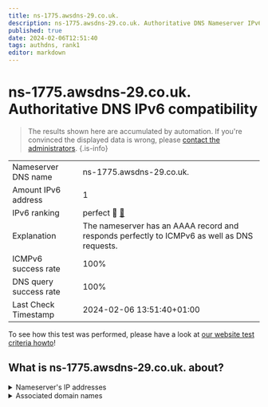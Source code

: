 ```yaml
---
title: ns-1775.awsdns-29.co.uk.
description: ns-1775.awsdns-29.co.uk. Authoritative DNS Nameserver IPv6 compatibility
published: true
date: 2024-02-06T12:51:40
tags: authdns, rank1
editor: markdown
---
```


# ns-1775.awsdns-29.co.uk. Authoritative DNS IPv6 compatibility

> The results shown here are accumulated by automation. If you're convinced the displayed data is wrong, please [contact the administrators](/howto/chat). 
{.is-info}




|   |   |
| - | - |
| Nameserver DNS name | ns-1775.awsdns-29.co.uk.
| Amount IPv6 address | 1
| IPv6 ranking | perfect :1st_place_medal: [🔗](/howto/ranking) |
| Explanation | The nameserver has an AAAA record and responds perfectly to ICMPv6 as well as DNS requests. |
| ICMPv6 success rate | 100%|
| DNS query success rate | 100% |
| Last Check Timestamp | 2024-02-06 13:51:40+01:00 |

To see how this test was performed, please have a look at [our website test criteria howto](/howto/testcriteria/authdns)!


## What is ns-1775.awsdns-29.co.uk. about?




<details>
<summary>Nameserver's IP addresses</summary>

2600:9000:5306:ef00::1

</details>



<details>
<summary>Associated domain names</summary>

crate.io

</details>
